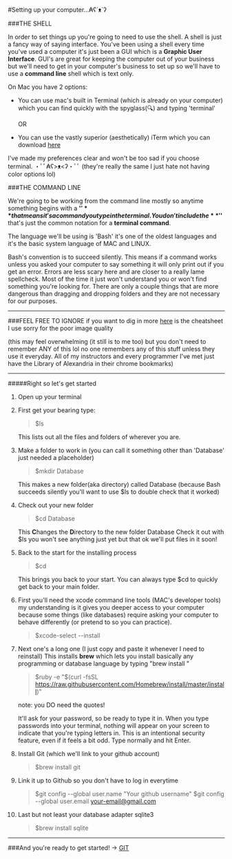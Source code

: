 #Setting up your computer...₳ʕ´ᴥ`ʔ

###THE SHELL

In order to set things up you're going to need to use the shell.
A shell is just a fancy way of saying interface. You've been using
a shell every time you've used a computer it's just been a GUI
which is a **Graphic User Interface**. GUI's are great for keeping 
the computer out of your business but we'll need to get in your 
computer's business to set up so we'll have to use a **command line** shell which is text only.

On Mac you have 2 options:

* You can use mac's built in Terminal (which is already on your computer) which you can find quickly with the spyglass(🔍) and
typing 'terminal' 

    OR 

* You can use the vastly superior (aesthetically) iTerm which you can download [here](https://www.iterm2.com/)

I've made my preferences clear and won't be too sad if you choose
terminal. ・ﾟﾟ₳ʕ>ᴥ<ʔ・ﾟﾟ 
(they're really the same I just hate not having color options lol)


###THE COMMAND LINE

We're going to be working from the command line mostly so anytime
 something begins with a **'$'** that means it's a command you 
 type in the terminal. You don't include the **'$'** that's just 
 the common notation for a **terminal command**.

The language we'll be using is 'Bash' it's one of the oldest
languages and it's the basic system language of MAC and LINUX.

Bash's convention is to succeed silently. This means if a command 
works unless you asked your computer to say something it will only
print out if you get an error. Errors are less scary here and are 
closer to a really lame spellcheck. Most of the time it just won't
understand you or won't find something you're looking for. There
are only a couple things that are more dangerous than dragging
and dropping folders and they are not necessary for our purposes.


******
###FEEL FREE TO IGNORE
if you want to dig in more [here](https://cdn.hashdoc.com/docs/d8c0fa45a6d7cb222e1283ab3ca8432e/images/728x/linux-bash-shell-cheat-sheet-2.png) is the cheatsheet I use sorry
for the poor image quality 

(this may feel overwhelming (it still is to me too) but you don't
 need to remember ANY of this lol no one remembers any of this
  stuff unless they use it everyday. All of my instructors and
 every programmer I've met just have the Library of Alexandria in 
 their chrome bookmarks)
******


#####Right so let's get started

1.  Open up your terminal

2.  First get your bearing type:
    
    >$ls

    This lists out all the files and folders of wherever you are.

3.  Make a folder to work in (you can call it something other than
    'Database' just needed a placeholder)

    >$mkdir Database

    This makes a new folder(aka directory) called Database 
    (because Bash succeeds silently you'll want to use $ls to double check that it worked)

4.  Check out your new folder

    >$cd Database

    This **C**hanges the **D**irectory to the new folder Database
    Check it out with $ls you won't see anything just yet but that
    ok we'll put files in it soon!

5.  Back to the start for the installing process

    >$cd

    This brings you back to your start. You can always type $cd to
    quickly get back to your main folder.

6.  First you'll need the xcode command line tools (MAC's 
    developer tools) my understanding is it gives you deeper
    access to your computer because some things (like databases)
    require asking your computer to behave differently (or pretend
     to so you can practice). 

    >$xcode-select --install

7.  Next one's a long one (I just copy and paste it whenever I 
    need to reinstall) This installs **brew** which lets you
    install basically any programming or database language by
    typing "brew install <whatchu want to install>"

    >$ruby -e "$(curl -fsSL https://raw.githubusercontent.com/Homebrew/install/master/install)"

    note: you DO need the quotes!

    It'll ask for your password, so be ready to type it in. 
    When you type passwords into your terminal, nothing will
    appear on your screen to indicate that you're typing letters 
    in. This is an intentional security feature, even if it feels 
    a bit odd. Type normally and hit Enter.

8. Install Git (which we'll link to your github account)

    >$brew install git

9. Link it up to Github so you don't have to log in everytime

    >$git config --global user.name "Your github username"
    >$git config --global user.email your-email@gmail.com

10. Last but not least your database adapter sqlite3

    >$brew install sqlite


*****

###And you're ready to get started! -> [GIT](../master/git.md)









